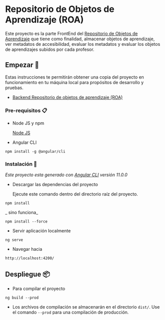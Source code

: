 # Repositorio de Objetos de Aprendizaje (ROA) 

Este proyecto es la parte FrontEnd del <a href="https://repositorio.edutech-project.org/#/">Repositorio de Objetos de Aprendizaje</a> que tiene como finalidad, almacenar objetos de aprendizaje, ver metadatos de accesibilidad, evaluar los metadatos y evaluar los objetos de aprendizajes subidos por cada profesor.

## Empezar 🚀

Estas instrucciones te permitirán obtener una copia del proyecto en funcionamiento en tu máquina local para propósitos de desarrollo y pruebas.

<ul>
 <li>
  <a href="https://github.com/EduTech-Erasmus-Project/Repositorio-Backend.git">Backend Repositorio de objetos de aprendizaje (ROA)</a>
 </li>
</ul>

### Pre-requisitos 📋

- Node JS y npm

  <a href="https://nodejs.org">Node JS</a>

- Angular CLI

```
npm install -g @angular/cli
```

### Instalación 🔧

_Este proyecto esta generado con <a href="https://angular.io/cli">Angular CLI</a> versión 11.0.0_

- Descargar las dependencias del proyecto

   Ejecute este comando dentro del directorio raíz del proyecto.

```
npm install
```

_   sino funciona_

```
npm install --force
```

- Servir aplicación localmente 
```
ng serve
```
- Navegar hacia 

```
http://localhost:4200/
```

## Despliegue 📦

- Para compilar el proyecto

```
ng build --prod
```
- Los archivos de compilación se almacenarán en el directorio `dist/`. Use el comando `--prod` para una compilación de producción.
